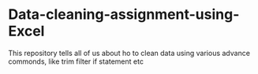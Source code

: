 # Data-cleaning-assignment-using-Excel
This repository tells all of us about ho to clean data using various advance commonds, like trim filter if statement etc
